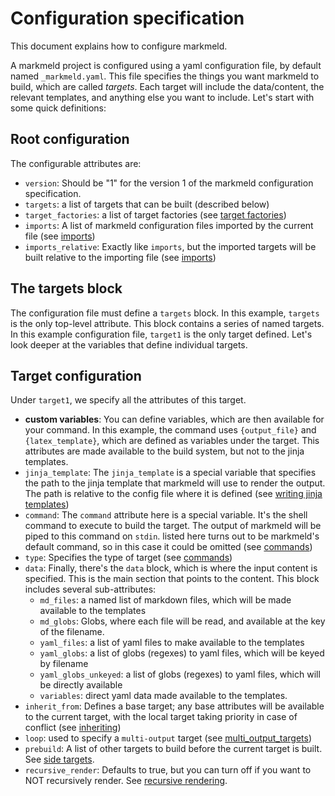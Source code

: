 # Configuration specification

This document explains how to configure markmeld.

A markmeld project is configured using a yaml configuration file, by default named `_markmeld.yaml`. This file specifies the things you want markmeld to build, which are called *targets*. Each target will include the data/content, the relevant templates, and anything else you want to include. Let's start with some quick definitions:


## Root configuration

The configurable attributes are:

- `version`: Should be "1" for the version 1 of the markmeld configuration specification.
- `targets`: a list of targets that can be built (described below)
- `target_factories`: a list of target factories (see [target factories](/target_factories))
- `imports`: A list of markmeld configuration files imported by the current file (see [imports](/imports))
- `imports_relative`: Exactly like `imports`, but the imported targets will be built relative to the importing file (see [imports](/imports))


## The targets block

The configuration file must define a `targets` block. In this example, `targets` is the only top-level attribute. This block contains a series of named targets. In this example configuration file, `target1` is the only target defined. Let's look deeper at the variables that define individual targets. 

## Target configuration

Under `target1`, we specify all the attributes of this target.

- **custom variables**: You can define variables, which are then available for your command. In this example, the command uses `{output_file}` and `{latex_template}`, which are defined as variables under the target. This attributes are made available to the build system, but not to the jinja templates.
- `jinja_template`: The `jinja_template` is a special variable that specifies the path to the jinja template that markmeld will use to render the output. The path is relative to the config file where it is defined (see [writing jinja templates](/jinja_template))
- `command`: The `command` attribute here is a special variable. It's the shell command to execute to build the target. The output of markmeld will be piped to this command on `stdin`. listed here turns out to be markmeld's default command, so in this case it could be omitted (see [commands](/commands))
- `type`: Specifies the type of target (see [commands](/commands))
- `data`: Finally, there's the `data` block, which is where the input content is specified.
This is the main section that points to the content. This block includes several sub-attributes:
    - `md_files`: a named list of markdown files, which will be made available to the templates
    - `md_globs`: Globs, where each file will be read, and available at the key of the filename.
    - `yaml_files`: a list of yaml files to make available to the templates
    - `yaml_globs`: a list of globs (regexes) to yaml files, which will be keyed by filename
    - `yaml_globs_unkeyed`: a list of globs (regexes) to yaml files, which will be directly available
    - `variables`: direct yaml data made available to the templates.
- `inherit_from`: Defines a base target; any base attributes will be available to the current target, with the local target taking priority in case of conflict (see [inheriting](/inheriting))
- `loop`: used to specify a `multi-output` target (see [multi_output_targets](/multi_output_targets))
- `prebuild`: A list of other targets to build before the current target is built. See [side targets](/side_targets).
- `recursive_render`: Defaults to true, but you can turn off if you want to NOT recursively render. See [recursive rendering](/recursive_rendering).


